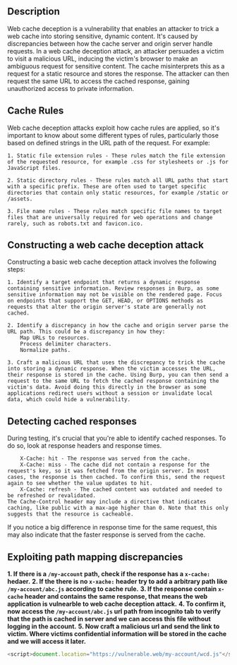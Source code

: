 ## Description

Web cache deception is a vulnerability that enables an attacker to trick a web cache into storing sensitive, dynamic content. It's caused by discrepancies between how the cache server and origin server handle requests. In a web cache deception attack, an attacker persuades a victim to visit a malicious URL, inducing the victim's browser to make an ambiguous request for sensitive content. The cache misinterprets this as a request for a static resource and stores the response. The attacker can then request the same URL to access the cached response, gaining unauthorized access to private information.

## Cache Rules

Web cache deception attacks exploit how cache rules are applied, so it's important to know about some different types of rules, particularly those based on defined strings in the URL path of the request. For example:

    1. Static file extension rules - These rules match the file extension of the requested resource, for example .css for stylesheets or .js for JavaScript files.
    
    2. Static directory rules - These rules match all URL paths that start with a specific prefix. These are often used to target specific directories that contain only static resources, for example /static or /assets.
    
    3. File name rules - These rules match specific file names to target files that are universally required for web operations and change rarely, such as robots.txt and favicon.ico.

## Constructing a web cache deception attack

Constructing a basic web cache deception attack involves the following steps:

    1. Identify a target endpoint that returns a dynamic response containing sensitive information. Review responses in Burp, as some sensitive information may not be visible on the rendered page. Focus on endpoints that support the GET, HEAD, or OPTIONS methods as requests that alter the origin server's state are generally not cached.

    2. Identify a discrepancy in how the cache and origin server parse the URL path. This could be a discrepancy in how they:
        Map URLs to resources.
        Process delimiter characters.
        Normalize paths.
        
    3. Craft a malicious URL that uses the discrepancy to trick the cache into storing a dynamic response. When the victim accesses the URL, their response is stored in the cache. Using Burp, you can then send a request to the same URL to fetch the cached response containing the victim's data. Avoid doing this directly in the browser as some applications redirect users without a session or invalidate local data, which could hide a vulnerability.

## Detecting cached responses

During testing, it's crucial that you're able to identify cached responses. To do so, look at response headers and response times.

        X-Cache: hit - The response was served from the cache.
        X-Cache: miss - The cache did not contain a response for the request's key, so it was fetched from the origin server. In most cases, the response is then cached. To confirm this, send the request again to see whether the value updates to hit.
        X-Cache: refresh - The cached content was outdated and needed to be refreshed or revalidated.
    The Cache-Control header may include a directive that indicates caching, like public with a max-age higher than 0. Note that this only suggests that the resource is cacheable.
If you notice a big difference in response time for the same request, this may also indicate that the faster response is served from the cache.

## Exploiting path mapping discrepancies

**1. If there is a ```/my-account``` path, check if the response has a ```x-cache:``` hedaer.**
**2. If the there is no ```x-xache:``` header try to add a arbitrary path like ```/my-account/abc.js``` according to cache rule.**
**3. If the response contain ```x-cache``` header and contains the same response, that means the web application is vulnearble to web cache deception attack.**
**4. To confirm it, now access the ```/my-account/abc.js``` url path from incognito tab to verify that the path is cached in server and we can access this file without logging in the account.**
**5. Now craft a malicious url and send the link to victim. Where victims confidential information will be stored in the cache and we will access it later.**
```javascript
<script>document.location="https://vulnerable.web/my-account/wcd.js"</script>
```
